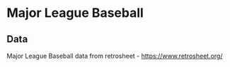 # Major League Baseball

## Data

Major League Baseball data from retrosheet - https://www.retrosheet.org/

